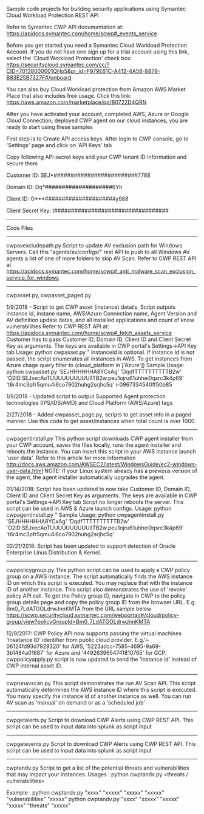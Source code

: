 Sample code projects for building security applications using Symantec Cloud Workload Protection REST API

Refer to Symantec CWP API documentation at: https://apidocs.symantec.com/home/scwp#_events_service

Before you get started you need a Symantec Cloud Workload Protection Account. If you do not have one sign up for a trial account using this link, select the 'Cloud Workload Protection' check box: https://securitycloud.symantec.com/cc/?CID=70138000001QHo5&pr_id=F979E61C-A412-4A58-8879-B83E25B7327F#/onboard

You can also buy Cloud Workload protection from Amazon AWS Market Place that also includes free usage. Click this link: https://aws.amazon.com/marketplace/pp/B0722D4QRN

After you have activated your account, completed AWS, Azure or Google Cloud Connection; deployed CWP agent on our cloud instances, you are ready to start using these samples

First step is to Create API access keys. After login to CWP console, go to 'Settings' page and click on 'API Keys' tab

Copy following API secret keys and your CWP tenant ID information and secure them

Customer ID: SEJ*#########################7788

Domain ID: Dq*####################6Yh

Client ID: O***#####################y988

Client Secret Key: t##################################

-----------------------------------------------------------------------------------------------------------------------
Code Files

-----------------------------------------------------------------------------------------------------------------------
cwpavexcludepath.py
Script to update AV exclusion path for Windows Servers. Call this "agents/av/configs/" rest API to push to all Windows AV agents a list of one of more folders to skip AV Scan.
Refer to CWP REST API at https://apidocs.symantec.com/home/scwp#_anti_malware_scan_exclusion_service_for_windows

-----------------------------------------------------------------------------------------------------------------------
cwpasset.py, cwpasset_paged.py

1/9/2018 - Script to get CWP asset (instance) details. Script outputs instance id, instane name, AWS/Azure Connection name, Agent Version and AV definition update dates, and all installed applications and count of know vulnerabilities
Refer to CWP REST API at: https://apidocs.symantec.com/home/scwp#_fetch_assets_service
Customer has to pass Customer ID, Domain ID, Client ID and Client Secret Key as arguments. The keys are available in CWP portal's Settings->API Key tab
Usage: python cwpasset.py <Customer ID> <Domain ID> <Client Id> <Client Secret Key> <instanceid>"
instanceid is optional. if instance Id is not passed, the script enumerates all instances in AWS. To get instances from Azure chage query filter to (cloud_platform in [\'Azure\'])
Sample Usage: python cwpasset.py 'SEJHHHHHHA8YCxAg' 'DqdfTTTTTTTTTTB2w' 'O2ID.SEJxecAoTUUUUUUUUUUIITB2w.peu1ojru61uhhei0qsrc3k4p69' 't6r4mc3pfr5qmu4i6co7902huhg2srjhc5q' i-0967334540ff50b85

1/9/2018 - Updated script to output Supported Agent protection technologies (IPS/IDS/AMD) and Cloud Platform (AWS/Azure) tags  

2/27/2018 - Added cwpasset_page.py, scripts to get asset info in a paged manner. Use this code to get asset/instances when total count is over 1000.
  
-----------------------------------------------------------------------------------------------------------------------

cwpagentinstall.py This python script downloads CWP agent installer from your CWP account, saves the files locally, runs the agent installer and reboots the instance. You can insert this script in your AWS instance launch 'user data'. Refer to this article for more information http://docs.aws.amazon.com/AWSEC2/latest/WindowsGuide/ec2-windows-user-data.html
NOTE: If your Linux system already has a previous version of the agent, the agent installer automatically upgrades the agent.

01/14/2018: Script has been updated to now take Customer ID, Domain ID, Client ID and Client Secret Key as arguments. The keys are available in CWP portal's Settings->API Key tab
Script no longer reboots the server. This script can be used in AWS & Azure launch configs.
Usage: python cwpagentinstall.py <Customer ID> <Domain ID> <Client Id> <Client Secret Key>"
Sample Usage: python cwpagentinstall.py 'SEJHHHHHHA8YCxAg' 'DqdfTTTTTTTTTTB2w' 'O2ID.SEJxecAoTUUUUUUUUUUIITB2w.peu1ojru61uhhei0qsrc3k4p69' 't6r4mc3pfr5qmu4i6co7902huhg2srjhc5q' 
  
 02/21/2018: Script has been updated to support detection of Oracle Enterprise Linus Distribution & Kernel. 
 
-----------------------------------------------------------------------------------------------------------------------
cwppolicygroup.py This python script can be used to apply a CWP policy group on a AWS instance. The script automatically finds the AWS instance ID on which this script is executed. You may replace that with the instance ID of another instance. This script also demonstrates the use of 'revoke' policy API call. To get the Policy group ID, navigate in CWP to the policy group details page and copy the policy group ID from the browser URL. E.g. Bm0_7LdATGOLdrwJnnKMTA from the URL sample below https://scwp.securitycloud.symantec.com/webportal/#/cloud/policy-group/view?policyGroupId=Bm0_7LdATGOLdrwJnnKMTA

12/9/2017: CWP Policy API now supports passing the virtual machines 'Insatance ID' identifier from public cloud provider. 
E.g.'i-06124fd93d7929320' for AWS, '5223adcc-7585-4695-9a69-3b1484a01687' for Azure and '4492639654741810765' for GCP. 
cwppolicyapply.py script is now updated to send the 'instance id' instead of CWP internal asset ID.

-----------------------------------------------------------------------------------------------------------------------
cwprunavscan.py 
This script demonstrates the run AV Scan API. This script automatically determines the AWS instance ID where this script is executed. You many specify the instance id of another instance as well. You can run AV scan as 'manual' on demand or as a 'scheduled job'

-----------------------------------------------------------------------------------------------------------------------
cwpgetalerts.py
Script to download CWP Alerts using CWP REST API. This script can be used to input data into splunk as script input

-----------------------------------------------------------------------------------------------------------------------
cwpgetevents.py
Script to download CWP Alerts using CWP REST API. This script can be used to input data into splunk as script input

-----------------------------------------------------------------------------------------------------------------------
cwptandv.py
Script to get a list of the potential threats and vulnerabilities that may impact your instances.
Usages : 
python cwptandv.py <Customer ID> <Domain ID> <Client Id> <Client Secret Key> <threats / vulnerabilities> <InstanceID>
  
Example :
python cwptandv.py "xxxx" "xxxxx" "xxxxx" "xxxxx" "vulnerabilities" "xxxxx"
python cwptandv.py "xxxx" "xxxxx" "xxxxx" "xxxxx" "threats" "xxxxx"
